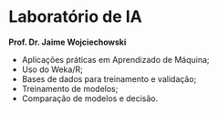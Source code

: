 # Laboratório de IA
**Prof. Dr. Jaime Wojciechowski**

* Aplicações práticas em Aprendizado de Máquina;
* Uso do Weka/R;
* Bases de dados para treinamento e validação;
* Treinamento de modelos;
* Comparação de modelos e decisão.